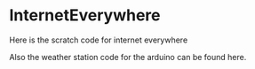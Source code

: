 # InternetEverywhere
Here is the scratch code for internet everywhere

Also the weather station code for the arduino can be found here.
